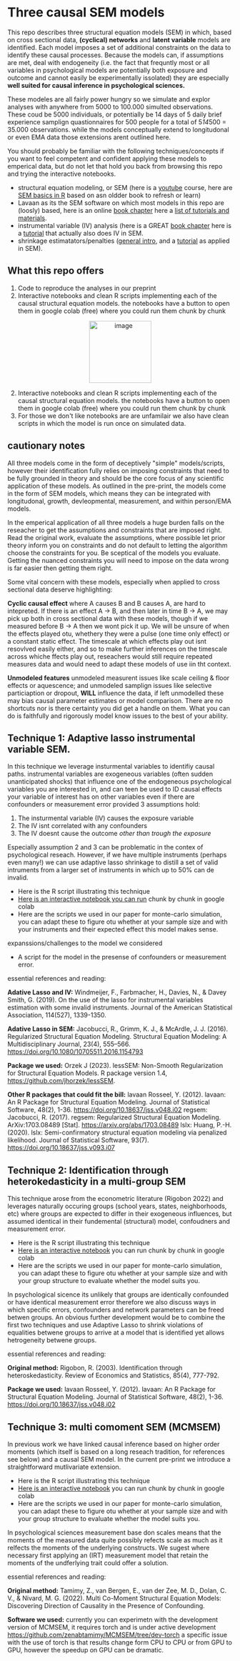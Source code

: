 # Three causal SEM models

This repo describes three structural equation models (SEM) in which, based on cross sectional data, **(cyclical) networks** and **latent variable** models are identified. Each model imposes a set of additional constraints on the data to identify these causal processes. Because the models can, if assumptions are met, deal with endogeneity (i.e. the fact that frequntly most or  all variables in psychological models are potentially both exposure and outcome and cannot easily be experimentally issolated) they are especially **well suited for causal inference in psychological sciences.**

These modeles are all fairly power hungry so we simulate and explor analyses with anywhere from 5000 to 100.000 simulted observations. These coud be 5000 individuals, or potentially be 14 days of 5 daily brief experience samplign quastionnaires for 500 people for a total of 5*14*500 = 35.000 observations. while the models conceptually extend to longitudonal or even EMA data those extensions arent outlined here.

You should probably be familiar with the following techniques/concepts if you want to feel competent and confident applying these models to emperical data, but do not let that hold you back from browsing this repo and trying the interactive notebooks.

- structural equation modeling, or SEM (here is a [youtube](https://www.youtube.com/watch?v=fGdsiugwO0k&list=PLliBbGBc5nn3m8bXQ4CmOep3UmQ_5tVlC) course, here are [SEM basics in R](https://bookdown.org/njenk001/discovering_structural_equation_modeling_using_stata/) based on asn oldder book to refresh or learn) 
- Lavaan as its the SEM software on which most models in this repo are (loosly) based, here is an online [book chapter](https://bookdown.org/jdholster1/idsr/structural-equation-modeling.html) here a [list of tutorials and materials](https://lavaan.ugent.be/resources/teaching.html).
- instrumental variable (IV) analysis (here is a GREAT [book chapter](https://theeffectbook.net/ch-InstrumentalVariables.html) here is a [tutorial](https://rpsychologist.com/adherence-analysis-IV-brms) that actually also does IV in SEM.
- shrinkage estimatators/penalties ([general intro](https://www.datasklr.com/extensions-of-ols-regression/regularization-and-shrinkage-ridge-lasso-and-elastic-net-regression), and a [tutorial](https://www.mdpi.com/2624-8611/3/4/38) as applied in SEM).

## What this repo offers

1. Code to reproduce the analyses in our preprint
2. Interactive notebooks and clean R scripts implementing each of the causal structural equation models. the notebooks have a button to open them in google colab (free) where you could run them chunk by chunk

<center><img width="139" alt="image" src="https://github.com/MichelNivard/3-causal-sem-models/assets/11858442/a806df6d-a771-4255-bf52-c65aa0674675"></center>

2. Interactive notebooks and clean R scripts implementing each of the causal structural equation models. the notebooks have a button to open them in google colab (free) where you could run them chunk by chunk
4. For those we don't like notebooks are are unfamilair we also have clean scripts in which the model is run once on simulated data.

## cautionary notes

All three models come in the form of deceptively "simple" models/scripts, however their identification fully relies on imposing constraints  that need to be fully grounded in theory and should be the core focus of any scientific application of these models. As outlined in the pre-print, the models come in the form of SEM models, which means they can be integrated with longitudonal, growth, devleopmental, measurement, and within person/EMA models.

In the emperical application of all three models a huge burden falls on the reseacher to get the assumptions and constraints that are imposed right. Read the original work, evaluate the assumptions, where possible let prior theory inform you on constraints and do not default to letting the algorithm choose the constraints for you. Be sceptical of the models you evaluate. Getting the nuanced constraints you will need to impose on the data wrong is far easier then getting them right.

Some vital concern with these models, especially when applied to cross sectional data deserve highlighting:

**Cyclic causal effect** where A causes B and B causes A, are hard to intepreted. If there is an effect A -> B, and then later in time B -> A, we may pick up both in cross sectional data with these models, though if we measured before B -> A then we wont pick it up. We will be unsure of when the effects played otu, whethery they were a pulse (one time only effect) or a constant static effect. The timescale at which effects play out isnt resovlved easily either, and so to make further inferences on the timescale across whiche ffects play out, reseachers would still require repeated measures data and would need to adapt these models of use iin tht context. 

**Unmodeled features** unmodeled measurent issues like scale ceiling & floor effects or aquescence; and unmodeled samplign issues like selective particiaption or dropout, **WILL** influence the data, if left unmodelled these may bias causal parameter estimates or model comparison. There are no shortcuts nor is there certainty you did get a handle on them. What you can do is faithfully and rigorously model know issues to the best of your ability. 

## Technique 1: Adaptive lasso instrumental variable SEM.

In this technique we leverage insturmental variables to identifiy causal paths. instrumental variables are exogeneous variables (often sudden unanticipated shocks) that influence one of the endogeneous psychological variables you are interested in, and can teen be used to ID causal effects your variable of interest has on other variables even if there are confounders or measurement error provided 3 assumptions hold:

1.  The insturmental variable (IV) causes the exposure variable
2.  The IV isnt correlated with any confounders
3.  The IV doesnt cause the outcome *other than trough the exposure*

Especially assumption 2 and 3 can be problematic in the contex of psychological reseach. However, if we have multiple instruments (perhaps even many!) we can use adaptive lasso shrinkage to distill a set of valid intruments from a larger set of instruments in which up to 50% can de invalid.

- Here is the R script illustrating this technique
- [Here is an interactive notebook you can run](https://github.com/MichelNivard/3-causal-sem-models/blob/main/Adaptive_Lasso_instrumental_variable_structural_equation_model.ipynb) chunk by chunk in google colab
- Here are the scripts we used in our paper for monte-carlo simulation, you can adapt these to figure otu whether at your sample size and with your instruments and their expected effect this model makes sense.

expanssions/challenges to the model we considered

- A script for the model in the presense of confounders or measurement error.

essential references and reading:

**Adative Lasso and IV:**
Windmeijer, F., Farbmacher, H., Davies, N., & Davey Smith, G. (2019). On the use of the lasso for instrumental variables estimation with some invalid instruments. Journal of the American Statistical Association, 114(527), 1339-1350.

**Adative Lasso in SEM:**
Jacobucci, R., Grimm, K. J., & McArdle, J. J. (2016). Regularized Structural Equation Modeling. Structural Equation Modeling: A Multidisciplinary Journal, 23(4), 555–566. https://doi.org/10.1080/10705511.2016.1154793

**Package we used:**
Orzek J (2023). lessSEM: Non-Smooth Regularization for Structural Equation Models. R package version 1.4, https://github.com/jhorzek/lessSEM.

**Other R packages that could fit the bill:**
lavaan Rosseel, Y. (2012). lavaan: An R Package for Structural Equation Modeling. Journal of Statistical Software, 48(2), 1-36. https://doi.org/10.18637/jss.v048.i02
regsem: Jacobucci, R. (2017). regsem: Regularized Structural Equation Modeling. ArXiv:1703.08489 [Stat]. https://arxiv.org/abs/1703.08489
lslx: Huang, P.-H. (2020). lslx: Semi-confirmatory structural equation modeling via penalized likelihood. Journal of Statistical Software, 93(7). https://doi.org/10.18637/jss.v093.i07

## Technique 2: Identification through heterokedasticity in a multi-group SEM

This technique arose from the econometric literature (Rigobon 2022) and leverages naturally occuring groups (school years, states, neighborhoods, etc) where groups are expected to differ in their exogeneous influences, but assumed identical in their fundemental (structural) model, confoudners and measurement error.

- Here is the R script illustrating this technique
- [Here is an interactive notebook](https://github.com/MichelNivard/3-causal-sem-models/blob/main/Identification_of_causal_effects_through_heteroskedasticity_in_a_multi_group_SEM.ipynb) you can run chunk by chunk in google colab
- Here are the scripts we used in our paper for monte-carlo simulation, you can adapt these to figure otu whether at your sample size and with your group structure to evaluate whether the model suits you.

In psychological sicence its unlikely that groups are identically confounded or have identical measurement error therefore we also discuss ways in which specific errors, confounders and network parameters can be freed betwen groups. An obvious further development would be to combine the first two techniques and use Adaptive Lasso to shrink violations of equalities betwene groups to arrive at a model that is identified yet allows hetrogeneity betwene groups.

essential references and reading:

**Original method:** Rigobon, R. (2003). Identification through heteroskedasticity. Review of Economics and Statistics, 85(4), 777-792.


**Package we used:**
lavaan Rosseel, Y. (2012). lavaan: An R Package for Structural Equation Modeling. Journal of Statistical Software, 48(2), 1-36. https://doi.org/10.18637/jss.v048.i02


## Technique 3: multi comoment SEM (MCMSEM)

In previous work we have linked causal inference based on higher order moments (which itself is based on a long reseach tradition, for references see below) and a causal SEM model. In the current pre-print we introduce a straightforward mutlivariate extension.

- Here is the R script illustrating this technique
- [Here is an interactive notebook](https://github.com/MichelNivard/3-causal-sem-models/blob/main/Multi_comoment_structural_equation_model_(MCMSEM).ipynb) you can run chunk by chunk in google colab
- Here are the scripts we used in our paper for monte-carlo simulation, you can adapt these to figure otu whether at your sample size and with     your group structure to evaluate whether the model suits you.

In psychological sciences measurement base don scales means that the moments of the measured data quite possibly refects scale as much as it relfects the moments of the underlying constructs. We sugest where necessary first applying an (IRT) measurement model that retain the moments of the undferlying trait could offer a solution.

essential references and reading:

**Original method:** Tamimy, Z., van Bergen, E., van der Zee, M. D., Dolan, C. V., & Nivard, M. G. (2022). Multi Co-Moment Structural Equation Models: Discovering Direction of Causality in the Presence of Confounding.

**Software we used:** currently you can experimetn with the development version of MCMSEM, it requires torch and is under active development https://github.com/zenabtamimy/MCMSEM/tree/dev-torch a specific issue with the use of torch is that results change form CPU to CPU or from GPU to GPU, however the speedup on GPU can be dramatic. 



